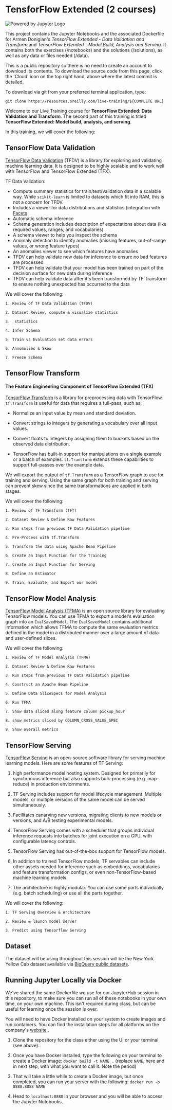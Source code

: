 # TensforFlow Extended (2 courses)
 
![Powered by Jupyter Logo](https://cdn.oreillystatic.com/images/icons/powered_by_jupyter.png)

This project contains the Jupyter Notebooks and the associated Dockerfile for Armen Donigian's _TensorFlow Extended - Data Validation and Transform_ and _TensorFlow Extended - Model Build, Analysis and Serving_. It contains both the exercises (/notebooks) and the solutions (/solutions), as well as any data or files needed (/data).

This is a public repository so there is no need to create an account to download its contents. To download the source code from this page, click the 'Cloud' icon on the top right hand, above where the latest commit is detailed.

To download via git from your preferred terminal application, type: 

```git clone https://resources.oreilly.com/live-training/${COMPLETE URL}```

Welcome to our Live Training course for **TensorFlow Extended: Data Validation and Transform**. The second part of this training is titled **TensorFlow Extended: Model build, analysis, and serving**.

In this training, we will cover the following:

## TensorFlow Data Validation

[TensorFlow Data Validation](https://github.com/tensorflow/data-validation) (TFDV) is a library for exploring and validating machine learning data. It is designed to be highly scalable and to work well with TensorFlow and TensorFlow Extended (TFX).

TF Data Validation:

+ Compute summary statistics for train/test/validation data in a scalable way. While `scikit-learn` is limited to datasets which fit into RAM, this is not a concern for TFDV.
+ Includes a viewer for data distributions and statistics (integration with [Facets](https://pair-code.github.io/facets/) 
+ Automatic schema inference 
+ Schema generation includes description of expectations about data (like required values, ranges, and vocabularies)
+ A schema viewer to help you inspect the schema
+ Anomaly detection to identify anomalies (missing features, out-of-range values, or wrong feature types)
+ An anomalies viewer to see which features have anomalies
+ TFDV can help validate new data for inference to ensure no bad features are processed
+ TFDV can help validate that your model has been trained on part of the decision surface for new data during inference 
+ TFDV can help validate data after it's been transformed by TF Transform to ensure nothing unexpected has occurred to the data

We will cover the following:

```
1. Review of TF Data Validation (TFDV)

2. Dataset Review, compute & visualize statistics

3.  statistics

4. Infer Schema

5. Train vs Evaluation set data errors

6. Annomolies & Skew

7. Freeze Schema
```

## TensorFlow Transform

#### The Feature Engineering Component of TensorFlow Extended (TFX)

[TensorFlow Transform](https://github.com/tensorflow/transform) is a library for preprocessing data with TensorFlow. `tf.Transform` is useful for data that requires a full-pass, such as:

+ Normalize an input value by mean and standard deviation.

+ Convert strings to integers by generating a vocabulary over all input values.

+ Convert floats to integers by assigning them to buckets based on the observed data distribution.

+ TensorFlow has built-in support for manipulations on a single example or a batch of examples. `tf.Transform` extends these capabilities to support full-passes over the example data.

We will export the output of `tf.Transform` as a TensorFlow graph to use for training and serving. Using the same graph for both training and serving can prevent skew since the same transformations are applied in both stages.

We will cover the following:

```
1. Review of TF Transform (TFT)

2. Dataset Review & Define Raw Features

3. Run steps from previous TF Data Validation pipeline

4. Pre-Process with tf.Transform

5. Transform the data using Apache Beam Pipeline

6. Create an Input Function for the Training

7. Create an Input Function for Serving

8. Define an Estimator 

9. Train, Evaluate, and Export our model
```

## TensorFlow Model Analysis

[TensorFlow Model Analysis (TFMA)](https://github.com/tensorflow/model-analysis) is an open source library for evaluating TensorFlow models. You can use TFMA to export a model's evaluation graph into an `EvalSavedModel`. The `EvalSavedModel` contains additional information which allows TFMA to compute the same evaluation metrics defined in the model in a distributed manner over a large amount of data and user-defined slices.

We will cover the following:

```
1. Review of TF Model Analysis (TFMA)

2. Dataset Review & Define Raw Features

3. Run steps from previous TF Data Validation pipeline

4. Construct an Apache Beam Pipeline

5. Define Data SliceSpecs for Model Analysis

6. Run TFMA

7. Show data sliced along feature column pickup_hour

8. show metrics sliced by COLUMN_CROSS_VALUE_SPEC 

9. Show overall metrics
```

## TensorFlow Serving

[TensorFlow Serving](https://www.tensorflow.org/tfx/serving/) is an open-source software library for serving machine learning models. Here are some features of TF Serving:

1. high performance model hosting system. Designed for primarily for synchronous inference but also supports bulk-processing (e.g. map-reduce) in production enviornments. 

2. TF Serving includes support for model lifecycle management. Multiple models, or multiple versions of the same model can be served simultaneously.
 
3. Facilitates canarying new versions, migrating clients to new models or versions, and A/B testing experimental models.

4. TensorFlow Serving comes with a scheduler that groups individual inference requests into batches for joint execution on a GPU, with configurable latency controls.

5. TensorFlow Serving has out-of-the-box support for TensorFlow models. 

6. In addition to trained TensorFlow models, TF servables can include other assets needed for inference such as embeddings, vocabularies and feature transformation configs, or even non-TensorFlow-based machine learning models.

7. The architecture is highly modular. You can use some parts individually (e.g. batch scheduling) or use all the parts together.  
 
We will cover the following:

```
1. TF Serving Overview & Architecture

2. Review & launch model server

3. Predict using Tensorflow Serving
```

## Dataset

The dataset will be using throughout this session will be the New York Yellow Cab dataset available via [BigQuery public datasets](bigquery-public-data:new_york.tlc_yellow_trips_2016).



## Running Jupyter Locally via Docker

We've shared the same Dockerfile we use for our JupyterHub session in this repository, to make sure you can run all of these notebooks in your own time, on your own machine. This isn't required during class, but can be useful for learning once the session is over.

You will need to have Docker installed on your system to create images and run containers. You can find the installation steps for all platforms on the company's [website](https://docs.docker.com/install/)
.

1) Clone the repository for the class either using the UI or your terminal (see above)..

2) Once you have Docker installed, type the following on your terminal to create a Docker image: `docker build -t NAME .` (replace `NAME`, here and in next step, with what you want to call it. Note the period)

3) That will take a little while to create a Docker image, but once completed, you can run your server with the following:
`docker run -p 8888:8888 NAME`

4) Head to `localhost:8888` in your browser and you will be able to access the Jupyter Notebooks.
